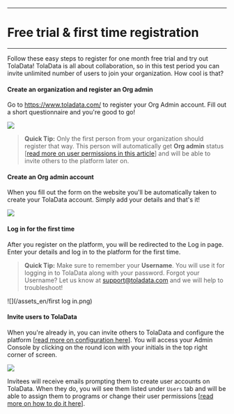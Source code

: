 ****
# Free trial & first time registration
---

Follow these easy steps to register for one month free trial and try out TolaData! TolaData is all about collaboration, so in this test period you can invite unlimited number of users to join your organization. How cool is that?

#### Create an organization and register an Org admin
Go to https://www.toladata.com/ to register your Org Admin account. Fill out a short questionnaire and you're good to go! 

![](/assets_en/sign_up.PNG)

> **Quick Tip:** 
> Only the first person from your organization should register that way. This person will automatically get **Org admin** status [[read more on user permissions in this article](https://help.toladata.com/en/admin-console/users.html)] and will be able to invite others to the platform later on.

#### Create an Org admin account
When you fill out the form on the website you'll be automatically taken to create your TolaData account. Simply add your details and that's it!

![](/assets_en/register.PNG)

#### Log in for the first time
After you register on the platform, you will be redirected to the Log in page. Enter your details and log in to the platform for the first time. 

> **Quick Tip:** 
> Make sure to remember your **Username**. You will use it for logging in to TolaData along with your password. Forgot your Username? Let us know at [support@toladata.com](mailto:support@toladata.com) and we will help to troubleshoot!

![](/assets_en/first log in.png)

#### Invite users to TolaData
When you're already in, you can invite others to TolaData and configure the platform [[read more on configuration here](https://help.toladata.com/en/admin-console/configuration.html)]. You will access your Admin Console by clicking on the round icon with your initials in the top right corner of screen.

![](/assets_en/invite_trial.PNG)

Invitees will receive emails prompting them to create user accounts on TolaData. When they do, you will see them listed under `Users` tab and will be able to assign them to programs or change their user permissions [[read more on how to do it here](https://help.toladata.com/en/admin-console/users.html)].



